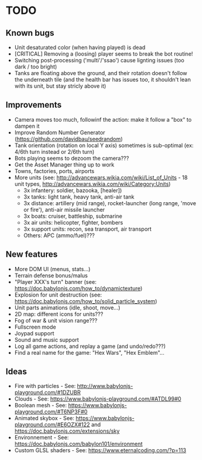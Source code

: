 # TODO

## Known bugs

* Unit desaturated color (when having played) is dead
* [CRITICAL] Removing a (loosing) player seems to break the bot routine!
* Switching post-processing ('multi'/'ssao') cause lignting issues (too dark / too bright)
* Tanks are floating above the ground, and their rotation doesn't follow the underneath tile (and the health bar has issues too, it shouldn't lean with its unit, but stay stricly above it)

## Improvements

* Camera moves too much, followinf the action: make it follow a "box" to dampen it
* Improve Random Number Generator (https://github.com/davidbau/seedrandom)
* Tank orientation (rotation on local Y axis) sometimes is sub-optimal (ex: 4/6th turn instead or 2/6th turn)
* Bots playing seems to dezoom the camera???
* Get the Asset Manager thing up to work
* Towns, factories, ports, airports
* More units (see: http://advancewars.wikia.com/wiki/List_of_Units - 18 unit types, http://advancewars.wikia.com/wiki/Category:Units)
  * 3x infantery: soldier, bazooka, [healer])
  * 3x tanks: light tank, heavy tank, anti-air tank
  * 3x distance: artillery (mid range), rocket-launcher (long range, 'move or fire'), anti-air missile launcher
  * 3x boats: cruiser, battleship, submarine
  * 3x air units: helicopter, fighter, bombers
  * 3x support units: recon, sea transport, air transport
  * Others: APC (ammo/fuel)???

## New features

* More DOM UI (menus, stats...)
* Terrain defense bonus/malus
* "Player XXX's turn" banner (see: https://doc.babylonjs.com/how_to/dynamictexture)
* Explosion for unit destruction (see: https://doc.babylonjs.com/how_to/solid_particle_system)
* Unit parts animations (idle, shoot, move...)
* 2D map: different icons for units???
* Fog of war & unit vision range???
* Fullscreen mode
* Joypad support
* Sound and music support
* Log all game actions, and replay a game (and undo/redo???)
* Find a real name for the game: "Hex Wars", "Hex Emblem"...

## Ideas

* Fire with particles - See: http://www.babylonjs-playground.com/#1DZUBR
* Clouds - See: https://www.babylonjs-playground.com/#ATDL99#0
* Boolean mesh - See: https://www.babylonjs-playground.com/#T6NP3F#0
* Animated skybox - See: https://www.babylonjs-playground.com/#E6OZX#122 and https://doc.babylonjs.com/extensions/sky
* Environnement - See: https://doc.babylonjs.com/babylon101/environment
* Custom GLSL shaders - See: https://www.eternalcoding.com/?p=113

